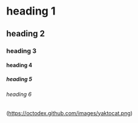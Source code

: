 # heading 1
## heading 2
### heading 3
#### heading 4
##### heading 5
###### heading 6


(https://octodex.github.com/images/yaktocat.png)



